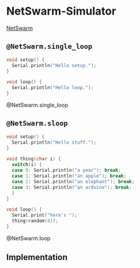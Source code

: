 <!--
author:   André Dietrich & Sebastian Zug

email:    andre.dietrich@ovgu.de

version:  0.0.1

language: en

narrator: US English Female

comment:  A Arduino-Simulator template for JavaScript based on NetSwarm.

script:   https://cdn.jsdelivr.net/gh/LiaTemplates/netswarm-simulator/dist/index.js

@onload
window.stopper = {}
@end

@NetSwarm.single_loop
<script>
let output = ""
let comp = window.Compiler(
  {stdio: {
    write: s => {
      if (s == '\n') {
        console.log(output)
        output = ""
      }
      else {
        output += s
      }},
    drain: () => {},
  }}
)

let error = comp.compile(`@input`)
if(!error) {
  try{
    comp.setup()
    comp.load('loop');
    comp.run();
  } catch (e) {
    console.error("something went wrong, plz check your code...")
  }
  "LIA: stop"
} else {
  var errorMsg = new LiaError("line:"+error.line+"\n"+error.message, 1);
  errorMsg.add_detail(0, error.message, "error", error.line-1,error.column);
  throw errorMsg ;
}

</script>

@end

@NetSwarm.loop: @NetSwarm.run_(@uid,@input)

@NetSwarm.run_
<script>
send.handle("stop",  (e) => {window.stopper['@0'] = true});
window.stopper['@0'] = false;

let output = ""

function step(comp) {
  if(!window.stopper['@0']) {
    setTimeout(function(e){
      try {
        comp.load('loop');
        comp.run();
        step(comp);
      } catch(e) {
        console.error("something went wrong, plz check your code...")
        send.lia("LIA: stop");
      }
    }, 100);
  }
}

let comp = window.Compiler(
  {stdio: {
    write: s => {
      if (s == '\n') {
        console.log(output)
        output = ""
      }
      else {
        output += s
      }
    },
    drain: () => {},
  }}
)

let error = comp.compile(`@1`)
if(!error) {
  window.stopper['@0'] = false;
  comp.setup()
  step(comp);
  "LIA: terminal"
} else {
  var errorMsg = new LiaError("line:"+error.line+"\n"+error.message, 1);
  errorMsg.add_detail(0, error.message, "error", error.line-1,error.column);
  throw errorMsg ;
}

</script>

@end

attribute: Thanx to [wvengen](https://github.com/wvengen/netswarm-arduino) for
           the original implementation of NetSwarm.

-->

# NetSwarm-Simulator


[NetSwarm](https://github.com/wvengen/netswarm-arduino)


## `@NetSwarm.single_loop`

```cpp
void setup() {
  Serial.println("Hello setup.");
}

void loop() {
  Serial.println("Hello loop.");
}
```
@NetSwarm.single_loop


## `@NetSwarm.sloop`

```cpp
void setup() {
  Serial.println("Hello stuff.");
}

void thing(char i) {
  switch(i) {
  case 0: Serial.println("a pear"); break;
  case 1: Serial.println("an apple"); break;
  case 2: Serial.println("an elephant"); break;
  case 3: Serial.println("an arduino"); break;
  }
}

void loop() {
  Serial.print("here's ");
  thing(random(4));
}
```
@NetSwarm.loop


## Implementation
